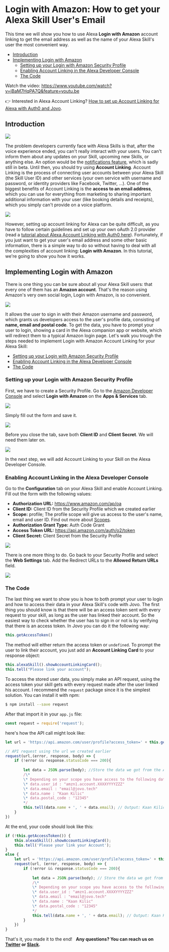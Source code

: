 # Login with Amazon: How to get your Alexa Skill User's Email

This time we will show you how to use Alexa **Login with Amazon** account linking to get the email address as well as the name of your Alexa Skill's user the most convenient way.

*   [Introduction](#introduction)
*   [Implementing Login with Amazon](#implementing-login-with-amazon)
    *   [Setting up your Login with Amazon Security Profile](#setting-up-your-login-with-amazon-security-profile)
    *   [Enabling Account Linking in the Alexa Developer Console](#enabling-account-linking-in-the-alexa-developer-console)
    *   [The Code](#the-code)

Watch the video: https://www.youtube.com/watch?v=jBaM7HqPA7Q&feature=youtu.be

👉 Interested in Alexa Account Linking? [How to set up Account Linking for Alexa with Auth0 and Jovo](https://www.jovo.tech/blog/alexa-account-linking-auth0/).   


## Introduction

![](./img/account-linking-devices.jpg)

 The problem developers currently face with Alexa Skills is that, after the voice experience ended, you can't really interact with your users. You can't inform them about any updates on your Skill, upcoming new Skills, or anything else. An option would be the [notifications feature](https://www.amazon.com/gp/help/customer/display.html?nodeId=202165800), which is sadly still in beta. Until then, you should try using **Account Linking**. Account Linking is the process of connecting user accounts between your Alexa Skill (the Skill User ID) and other services (your own service with username and password, or identity providers like Facebook, Twitter, ...). One of the biggest benefits of Account Linking is the **access to an email address**, which you can use for everything from marketing to sharing important additional information with your user (like booking details and receipts), which you simply can't provide on a voice platform. 

![](./img/alexa-account-linking.png)

 However, setting up account linking for Alexa can be quite difficult, as you have to follow certain guidelines and set up your own oAuth 2.0 provider (read a [tutorial about Alexa Account Linking with Auth0 here](https://www.jovo.tech/blog/alexa-account-linking-auth0/)). Fortunately, if you just want to get your user's email address and some other basic information, there is a simple way to do so without having to deal with all the complexities of account linking: **Login with Amazon**. In this tutorial, we're going to show you how it works.   


## Implementing Login with Amazon

There is one thing you can be sure about all your Alexa Skill users: that every one of them has an **Amazon account**. That's the reason using Amazon's very own social login, Login with Amazon, is so convenient. 

![](./img/login-with-amazon-profile.jpg)

 It allows the user to sign in with their Amazon username and password, which grants us developers access to the user's profile data, consisting of **name, email and postal code**. To get the data, you have to prompt your user to login, showing a card in the Alexa companion app or website, which will redirect them to a typical Amazon login page. Let's walk you trough the steps needed to implement Login with Amazon Account Linking for your Alexa Skill:

*   [Setting up your Login with Amazon Security Profile](#setting-up-your-login-with-amazon-security-profile)
*   [Enabling Account Linking in the Alexa Developer Console](#enabling-account-linking-in-the-alexa-developer-console)
*   [The Code](#the-code)

### Setting up your Login with Amazon Security Profile

First, we have to create a Security Profile. Go to the [Amazon Developer Console](https://developer.amazon.com/) and select **Login with Amazon** on the **Apps & Services** tab. 

![](./img/Login_With_Amazon_1.png)

 Simply fill out the form and save it. 

![](./img/Login_With_Amazon_2.png)

 Before you close the tab, save both **Client ID** and **Client Secret**. We will need them later on. 

![](./img/Login_With_Amazon_3.png)

 In the next step, we will add Account Linking to your Skill on the Alexa Developer Console.

### Enabling Account Linking in the Alexa Developer Console

Go to the **Configuration** tab on your Alexa Skill and enable Account Linking. Fill out the form with the following values:

*   **Authorization URL:** https://www.amazon.com/ap/oa
*   **Client ID:** Client ID from the Security Profile which we created earlier
*   **Scope:** profile; The profile scope will give us access to the user's name, email and user ID. Find out more about [Scopes](https://developer.amazon.com/docs/login-with-amazon/customer-profile.html).
*   **Authorization Grant Type:** Auth Code Grant
*   **Access Token URL:** https://api.amazon.com/auth/o2/token
*   **Client Secret:** Client Secret from the Security Profile



![](./img/Account_linking_01-1.png)

 There is one more thing to do. Go back to your Security Profile and select the **Web Settings** tab. Add the Redirect URLs to the **Allowed Return URLs** field. 

![](./img/Login_With_Amazon_5-1.png)



### The Code

The last thing we want to show you is how to both prompt your user to login and how to access their data in your Alexa Skill's code with Jovo. The first thing you should know is that there will be an access token sent with every request to your skill, as long as the user has linked their account. So the easiest way to check whether the user has to sign in or not is by verifying that there is an access token. In Jovo you can do it the following way:
```javascript
this.getAccessToken()
```
The method will either return the access token or `undefined`. To prompt the user to link their account, you just add an **Account Linking Card** to your response object:
```javascript
this.alexaSkill().showAccountLinkingCard();
this.tell("Please link your account");
```
To access the stored user data, you simply make an API request, using the access token your skill gets with every request made after the user linked his account. I recommend the `request` package since it is the simplest solution. You can install it with npm:
```sh
$ npm install --save request
```
After that import it in your `app.js` file:
```javascript
const request = require('request');
```
here's how the API call might look like:
```javascript
let url = 'https://api.amazon.com/user/profile?access_token=' + this.getAccessToken();

// API request using the url we created earlier
request(url,(error, response, body) => {
    if (!error && response.statusCode === 200){
                  
        let data = JSON.parse(body); //Store the data we got from the API request
        /\*
        \* Depending on your scope you have access to the following data:
        \* data.user_id : "amzn1.account.XXXXYYYYZZZ"
        \* data.email : "email@jovo.tech"
        \* data.name : "Kaan Kilic"
        \* data.postal_code : "12345"
        */
        this.tell(data.name + ', ' + data.email); // Output: Kaan Kilic, email@jovo.tech
    }
})
```
At the end, your code should look like this:
```javascript
if (!this.getAccessToken()) {
    this.alexaSkill().showAccountLinkingCard();
    this.tell('Please your link your Account');
}
else {
    let url = 'https://api.amazon.com/user/profile?access_token=' + this.getAccessToken();
    request(url, (error, response, body) => {
        if (!error && response.statusCode === 200){
                      
            let data = JSON.parse(body); // Store the data we got from the API request
            /\*
            \* Depending on your scope you have access to the following data:
            \* data.user_id : "amzn1.account.XXXXYYYYZZZ"
            \* data.email : "email@jovo.tech"
            \* data.name : "Kaan Kilic"
            \* data.postal_code : "12345"
            */
            this.tell(data.name + ', ' + data.email); // Output: Kaan Kilic, email@jovo.tech
        }
    })
}
```
That's it, you made it to the end!   **Any questions? You can reach us on [Twitter](https://twitter.com/jovotech) or [Slack](https://www.jovo.tech/slack).**

<!--[metadata]: { "description": "Learn how to get your user's email using Login with Amazon", "author": "kaan-kilic", "tags": "Account Linking, Amazon Alexa"}-->